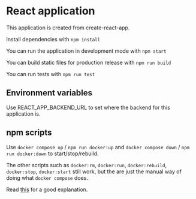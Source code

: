 # React application

This application is created from create-react-app.

Install dependencies with `npm install`

You can run the application in development mode with `npm start`

You can build static files for production release with `npm run build`

You can run tests with `npm run test`

## Environment variables

Use REACT_APP_BACKEND_URL to set where the backend for this application is.

## npm scripts

Use `docker compose up` / `npm run docker:up` and `docker compose down` / `npm run docker:down` to start/stop/rebuild.

The other scripts such as `docker:rm`, `docker:run`, `docker:rebuild`, `docker:stop`, `docker:start` still work, but the are just the manual way of doing what `docker compose` does.

Read [this](https://stackoverflow.com/questions/41322541/rebuild-docker-container-on-file-changes) for a good explanation.
